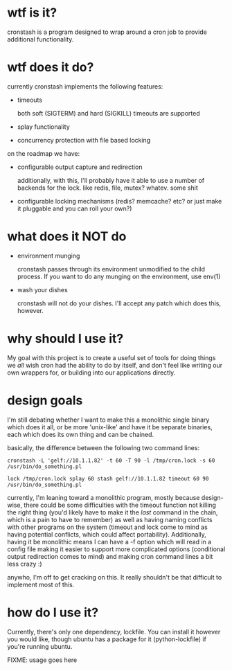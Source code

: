 # wtf is it?
cronstash is a program designed to wrap around a cron job to provide
additional functionality.

# wtf does it do?

currently cronstash implements the following features:

* timeouts

	both soft (SIGTERM) and hard (SIGKILL) timeouts are supported

* splay functionality
* concurrency protection with file based locking

on the roadmap we have:

* configurable output capture and redirection

	additionally, with this, I'll probably have it able to use a number of
	backends for the lock. like redis, file, mutex? whatev. some shit

* configurable locking mechanisms (redis? memcache? etc? or just make it pluggable and you can roll your own?)

# what does it NOT do

* environment munging

	cronstash passes through its environment unmodified to the child process. If you want to
	do any munging on the environment, use env(1)

* wash your dishes

	cronstash will not do your dishes. I'll accept any patch which does this, however.

# why should I use it?

My goal with this project is to create a useful set of tools for doing things we *all*
wish cron had the ability to do by itself, and don't feel like writing our own wrappers
for, or building into our applications directly. 

# design goals

I'm still debating whether I want to make this a monolithic single binary which does
it all, or be more 'unix-like' and have it be separate binaries, each which does
its own thing and can be chained.

basically, the difference between the following two command lines:

	cronstash -L 'gelf://10.1.1.82' -t 60 -T 90 -l /tmp/cron.lock -s 60 /usr/bin/do_something.pl

	lock /tmp/cron.lock splay 60 stash gelf://10.1.1.82 timeout 60 90 /usr/bin/do_something.pl

currently, I'm leaning toward a monolithic program, mostly because design-wise, there
could be some difficulties with the timeout function not killing the right thing (you'd
likely have to make it the *last* command in the chain, which is a pain to have to remember)
as well as having naming conflicts with other programs on the system (timeout and lock
come to mind as having potential conflicts, which could affect portability). Additionally,
having it be monolithic means I can have a -f option which will read in a config file making
it easier to support more complicated options (conditional output redirection comes to mind)
and making cron command lines a bit less crazy :)

anywho, I'm off to get cracking on this. It really shouldn't be that difficult to implement most
of this.

# how do I use it?

Currently, there's only one dependency, lockfile. You can install it however you would like,
though ubuntu has a package for it (python-lockfile) if you're running ubuntu.

FIXME: usage goes here
